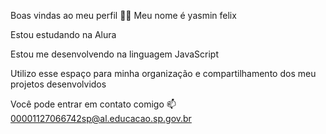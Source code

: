 Boas vindas ao meu perfil 💙💙
Meu nome é yasmin felix

Estou estudando na Alura

Estou me desenvolvendo na linguagem JavaScript



Utilizo esse espaço para minha organização e compartilhamento dos meu projetos desenvolvidos

Você pode entrar em contato comigo 📫
00001127066742sp@al.educacao.sp.gov.br


